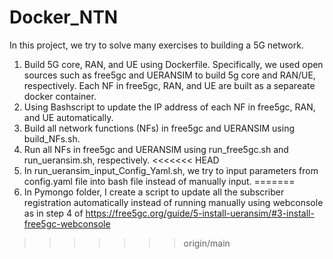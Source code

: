 # Docker_NTN
In this project, we try to solve many exercises to building a 5G network.
1. Build 5G core, RAN, and UE using Dockerfile. Specifically, we used open sources such as free5gc and UERANSIM to build 5g core and RAN/UE, respectively. Each NF in free5gc, RAN, and UE are built as a separeate docker container.
2. Using Bashscript to update the IP address of each NF in free5gc, RAN, and UE automatically.
3. Build all network functions (NFs) in free5gc and UERANSIM using build_NFs.sh.
4. Run all NFs in free5gc and UERANSIM using run_free5gc.sh and run_ueransim.sh, respectively.
<<<<<<< HEAD
5. In run_ueransim_input_Config_Yaml.sh, we try to input parameters from config.yaml file into bash file instead of manually input.
=======
5. In Pymongo folder, I create a script to update all the subscriber registration automatically instead of running manually using webconsole as in step 4 of https://free5gc.org/guide/5-install-ueransim/#3-install-free5gc-webconsole 
>>>>>>> origin/main


